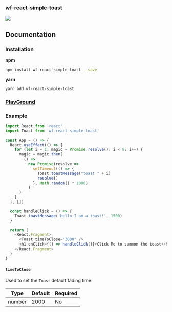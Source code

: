 ### wf-react-simple-toast

![](https://wandifrog.github.io/wf-react-simple-toast/img/example.gif)

## Documentation

### Installation

**npm**

```bash
npm install wf-react-simple-toast --save
```

**yarn**

```bash
yarn add wf-react-simple-toast
```

### [PlayGround](https://codesandbox.io/s/hungry-dhawan-fuy64)

### Example

```js
import React from 'react'
import Toast from 'wf-react-simple-toast'

const App = () => {
  React.useEffect(() => {
    for (let i = 1, magic = Promise.resolve(); i < 8; i++) {
      magic = magic.then(
        () =>
          new Promise(resolve =>
            setTimeout(() => {
              Toast.toastMessage("toast " + i)
              resolve()
            }, Math.random() * 1000)
          )
      )
    }
  }, [])

  const handleClick = () => {
    Toast.toastMessage('Hello I am a toast!', 1500)
  }

  return (
    <React.Fragment>
      <Toast timeToClose="3000" />
      <h1 onClick={() => handleClick()}>Click Me to summon the toast</h1>
    </React.Fragment>
  )
}
```

#### `timeToClose`

Used to set the `Toast` default fading time.

| Type       | Default  | Required |
| ---------- | -------- | -------- |
| number     | 2000     | No       |

